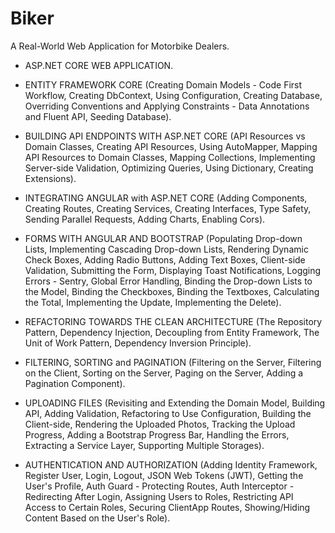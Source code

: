 # Biker
A Real-World Web Application for Motorbike Dealers.

* ASP.NET CORE WEB APPLICATION.

* ENTITY FRAMEWORK CORE (Creating Domain Models - Code First Workflow, Creating DbContext, Using Configuration, Creating Database, 
Overriding Conventions and Applying Constraints - Data Annotations and Fluent API, Seeding Database).

* BUILDING API ENDPOINTS WITH ASP.NET CORE (API Resources vs Domain Classes, Creating API Resources, Using AutoMapper, Mapping API Resources to Domain Classes, Mapping Collections, Implementing Server-side Validation, Optimizing Queries, Using Dictionary, Creating Extensions).

* INTEGRATING ANGULAR with ASP.NET CORE (Adding Components, Creating Routes, Creating Services, Creating Interfaces, Type Safety, 
Sending Parallel Requests, Adding Charts, Enabling Cors).

* FORMS WITH ANGULAR AND BOOTSTRAP (Populating Drop-down Lists, Implementing Cascading Drop-down Lists, Rendering Dynamic Check Boxes, 
Adding Radio Buttons, Adding Text Boxes, Client-side Validation, Submitting the Form, Displaying Toast Notifications, 
Logging Errors - Sentry, Global Error Handling, Binding the Drop-down Lists to the Model, Binding the Checkboxes, Binding the Textboxes, Calculating the Total, Implementing the Update, Implementing the Delete).

* REFACTORING TOWARDS THE CLEAN ARCHITECTURE (The Repository Pattern, Dependency Injection, Decoupling from Entity Framework, The Unit of Work Pattern, Dependency Inversion Principle).

* FILTERING, SORTING and PAGINATION (Filtering on the Server, Filtering on the Client, Sorting on the Server, Paging on the Server, 
Adding a Pagination Component).

* UPLOADING FILES (Revisiting and Extending the Domain Model, Building API, Adding Validation, Refactoring to Use Configuration, Building the Client-side, Rendering the Uploaded Photos, Tracking the Upload Progress, Adding a Bootstrap Progress Bar,
Handling the Errors, Extracting a Service Layer, Supporting Multiple Storages).

* AUTHENTICATION AND AUTHORIZATION (Adding Identity Framework, Register User, Login, Logout, JSON Web Tokens (JWT), 
Getting the User's Profile, Auth Guard - Protecting Routes, Auth Interceptor - Redirecting After Login, Assigning Users to Roles, Restricting API Access to Certain Roles, Securing ClientApp Routes, Showing/Hiding Content Based on the User's Role).

 
